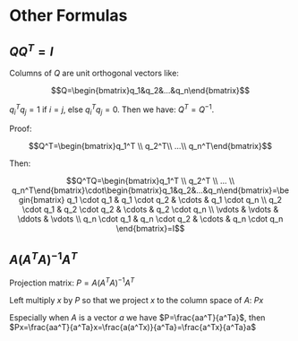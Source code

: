 # Other Formulas
## $QQ^T=I$
Columns of $Q$ are unit orthogonal vectors like: 

$$Q=\begin{bmatrix}q_1&q_2&...&q_n\end{bmatrix}$$

$q_i^Tq_j=1$ if $i=j$, else $q_i^Tq_j=0$. Then we have: $Q^T=Q^{-1}$.

Proof:

$$Q^T=\begin{bmatrix}q_1^T \\
q_2^T\\
...\\
q_n^T\end{bmatrix}$$

Then: 

$$Q^TQ=\begin{bmatrix}q_1^T \\
q_2^T \\
 ... \\ 
 q_n^T\end{bmatrix}\cdot\begin{bmatrix}q_1&q_2&...&q_n\end{bmatrix}=\begin{bmatrix}
q_1 \cdot q_1 & q_1 \cdot q_2 & \cdots & q_1 \cdot q_n \\
q_2 \cdot q_1 & q_2 \cdot q_2 & \cdots & q_2 \cdot q_n \\
\vdots & \vdots & \ddots & \vdots \\
q_n \cdot q_1 & q_n \cdot q_2 & \cdots & q_n \cdot q_n
\end{bmatrix}=I$$

## $A(A^TA)^{-1}A^T$

Projection matrix: $P=A(A^TA)^{-1}A^T$

Left multiply $x$ by $P$ so that we project $x$ to the column space of $A$: $Px$

Especially when $A$ is a vector $a$ we have $P=\frac{aa^T}{a^Ta}$, then $Px=\frac{aa^T}{a^Ta}x=\frac{a(a^Tx)}{a^Ta}=\frac{a^Tx}{a^Ta}a$